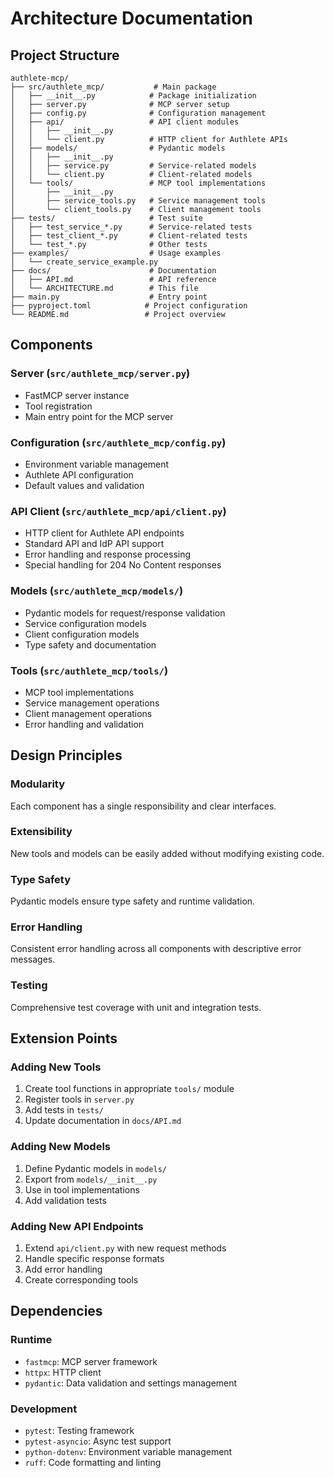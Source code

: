# Architecture Documentation

## Project Structure

```
authlete-mcp/
├── src/authlete_mcp/           # Main package
│   ├── __init__.py            # Package initialization
│   ├── server.py              # MCP server setup
│   ├── config.py              # Configuration management
│   ├── api/                   # API client modules
│   │   ├── __init__.py
│   │   └── client.py          # HTTP client for Authlete APIs
│   ├── models/                # Pydantic models
│   │   ├── __init__.py
│   │   ├── service.py         # Service-related models
│   │   └── client.py          # Client-related models
│   └── tools/                 # MCP tool implementations
│       ├── __init__.py
│       ├── service_tools.py   # Service management tools
│       └── client_tools.py    # Client management tools
├── tests/                     # Test suite
│   ├── test_service_*.py      # Service-related tests
│   ├── test_client_*.py       # Client-related tests
│   └── test_*.py              # Other tests
├── examples/                  # Usage examples
│   └── create_service_example.py
├── docs/                      # Documentation
│   ├── API.md                 # API reference
│   └── ARCHITECTURE.md        # This file
├── main.py                    # Entry point
├── pyproject.toml            # Project configuration
└── README.md                 # Project overview
```

## Components

### Server (`src/authlete_mcp/server.py`)
- FastMCP server instance
- Tool registration
- Main entry point for the MCP server

### Configuration (`src/authlete_mcp/config.py`)
- Environment variable management
- Authlete API configuration
- Default values and validation

### API Client (`src/authlete_mcp/api/client.py`)
- HTTP client for Authlete API endpoints
- Standard API and IdP API support
- Error handling and response processing
- Special handling for 204 No Content responses

### Models (`src/authlete_mcp/models/`)
- Pydantic models for request/response validation
- Service configuration models
- Client configuration models
- Type safety and documentation

### Tools (`src/authlete_mcp/tools/`)
- MCP tool implementations
- Service management operations
- Client management operations
- Error handling and validation

## Design Principles

### Modularity
Each component has a single responsibility and clear interfaces.

### Extensibility
New tools and models can be easily added without modifying existing code.

### Type Safety
Pydantic models ensure type safety and runtime validation.

### Error Handling
Consistent error handling across all components with descriptive error messages.

### Testing
Comprehensive test coverage with unit and integration tests.

## Extension Points

### Adding New Tools
1. Create tool functions in appropriate `tools/` module
2. Register tools in `server.py`
3. Add tests in `tests/`
4. Update documentation in `docs/API.md`

### Adding New Models
1. Define Pydantic models in `models/`
2. Export from `models/__init__.py`
3. Use in tool implementations
4. Add validation tests

### Adding New API Endpoints
1. Extend `api/client.py` with new request methods
2. Handle specific response formats
3. Add error handling
4. Create corresponding tools

## Dependencies

### Runtime
- `fastmcp`: MCP server framework
- `httpx`: HTTP client
- `pydantic`: Data validation and settings management

### Development
- `pytest`: Testing framework
- `pytest-asyncio`: Async test support
- `python-dotenv`: Environment variable management
- `ruff`: Code formatting and linting